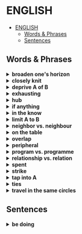# ENGLISH

- [ENGLISH](#english)
  - [Words & Phrases](#words--phrases)
  - [Sentences](#sentences)

## Words & Phrases

<details>
<summary><b>broaden one's horizon</b></summary>

- 增长某人的见识
  - > I suppose if anything, it's a good way to broaden my horizons.
    - 我想这至少是一个长见识的好方法。

</details>

<details>
<summary><b>closely knit</b></summary>

- 紧密联系
  - > If your network is too closely knit, you could be depriving yourself of valuable information coming from peripheral networks.

</details>

<details>
<summary><b>deprive A of B</b></summary>

- 从A身上剥削B
  - > If your network is too closely knit, you could be depriving yourself of valuable information coming from peripheral networks.

</details>

<details>
<summary><b>exhausting</b></summary>

- 疲惫
  - > A: I depend a lot on my network of weak ties. B: That sounds exhausting.

</details>

<details>
<summary><b>hub</b></summary>

- 核心，中心
  - > I found that attending conferences really helped me to tap into network hubs.

</details>

<details>
<summary><b>if anything</b></summary>

- 如果一定要说（有什么区别）的话（不确定）
  - > I suppose if anything, it's a good way to broaden my horizons.
    - 我想这至少是一个长见识的好方法。

</details>

<details>
<summary><b>in the know</b></summary>

- 知情，百事通
  - > Jim, you strike me as a guy who's always in the know.

</details>

<details>
<summary><b>limit A to B</b></summary>

- 将A限制为B
  - > When we limit our networks to only our strong ties, we're leaving a lot of potential value on the table.

</details>

<details>
<summary><b>neighbor vs. neighbour</b></summary>

- neighbor用于美式英语。

</details>

<details>
<summary><b>on the table</b></summary>

- 可利用的（字面意思：放在桌上，想拿自取）
  - > I depend a lot on my network of weak ties. It's not always easy, but when we limit our networks to only our strong ties, we're leaving a lot of potential value on the table.

</details>

<details>
<summary><b>overlap</b></summary>

- [vn.] 重叠
  - > I guess there is a lot of information overlap among my friends and family since we all travel in the same circles.

</details>

<details>
<summary><b>peripheral</b></summary>

- 外围的，非核心的
  - > If your network is too closely knit, you could be depriving yourself of valuable information coming from peripheral networks.

</details>

<details>
<summary><b>program vs. programme</b></summary>

- program用于美式英语；programme用于英式英语。
- 对于计算机领域，program最佳。

</details>

<details>
<summary><b>relationship vs. relation</b></summary>

[[ref]](http://www.kwuntung.net/tthp/topics/vocab/relationship.htm)

- relationship更强调情感，relation更强调工作。
- 国与国正式邦交，一定用复数relations。
  - > Canada and Britain have established diplomatic relations with North Korea.
- 国与国、人与人的一般关系，可以用复数relations或可数的relationship，工作方面倾向于前者，情感方面倾向于后者。
  - > We seek to improve relations between our two countries.
  - > The Chinese President has said the China will maintain its traditional friendly relationship with Bangladesh.
  - > Relations between workers and management are generally good.
  - > She has a close relationship with her daughter.
- 物与物的关系，两个词没区别。
- **bear no/little relation/relationship to sth**是固定搭配，表示“与sth关系不大”。
  - > The lessons bear little relationship to the children's actual needs.
  - > The fee they are offering bears no relation to the amount of work involved.
- 情侣关系也是感情关系，用可数的relationship。
  - > She doesn't really want a relationship with me.
- **sexual relationship**是固定搭配，不用relation。
  - > He's never had a sexual relationship before.
- **blood relation/relative**是固定搭配，指有血缘关系的人。
  - > He could be the next-door neighbor, a friend, a blood relation.
- 还有种族关系，劳资关系，公共关系，都用relation。
  - > We need to do more to promote good race relations.
  - > Nationalization in the transport industries produced neither outstanding industrial relations nor employee commitment.
- **public relations exercise**指公关工作。
  - > It has been a public relations exercise for this week's by-elections.

</details>

<details>
<summary><b>spent</b></summary>

- 消耗殆尽的
  - > I'm spent just making sure my friends and family are happy.

</details>

<details>
<summary><b>strike</b></summary>

- 给A造成某种印象。
  - > Jim, you strike me as a guy who's always in the know.

</details>

<details>
<summary><b>tap into A</b></summary>

- 打入、深入A
  - > I found that attending conferences really helped me to tap into network hubs.

</details>

<details>
<summary><b>ties</b></summary>

- 关系
  - network of weak ties：弱关系网；认识的人，但关系不强。
  - strong ties

</details>

<details>
<summary><b>travel in the same circles</b></summary>

- 处在同一个圈子里
  - > I guess there is a lot of information overlap among my friends and family since we all travel in the same circles.

</details>

## Sentences

<details>
<summary><b>be doing</b></summary>

- 将会
  - > I depend a lot on my network of weak ties. It's not always easy, but when we limit our networks to only our strong ties, we're leaving a lot of potential value on the table.

</details>
